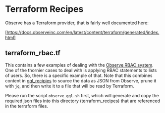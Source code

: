 # Terraform Recipes
Observe has a Terraform provider, that is fairly well documented here:

[https://docs.observeinc.com/en/latest/content/terraform/generated/index.html]



## terraform_rbac.tf
This contains a few examples of dealing with the [Observe RBAC system](https://docs.observeinc.com/en/latest/content/reference/rbac/rbacIntro.html). One of the thornier cases to deal with is applying RBAC statements to lists of users. So, there is a specific example of that. Note that this combines content in [gql_recipies](../gql_recipes/) to source the data as JSON from Observe, prune it with `jq`, and then write it to a file that will be read by Terraform.

Please run the script `observe_gql.sh` first, which will generate and copy the required json files into this directory (terraform_recipes) that are referenced in the terraform files.